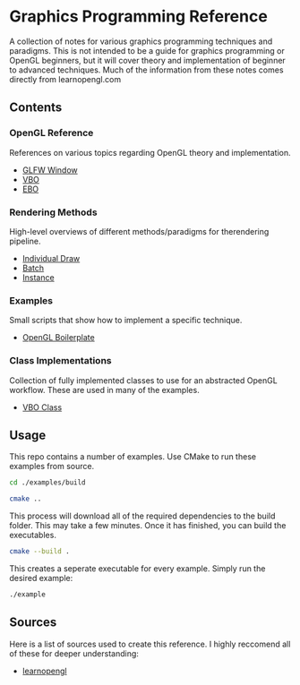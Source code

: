 # Graphics Programming Reference
A collection of notes for various graphics programming techniques and paradigms. This is not intended to be a guide for graphics programming or OpenGL beginners, but it will cover theory and implementation of beginner to advanced techniques. Much of the information from these notes comes directly from learnopengl.com


## Contents

### OpenGL Reference
References on various topics regarding OpenGL theory and implementation. 
- [GLFW Window](./opengl_reference/window.md)
- [VBO](./opengl_reference/vbo.md)
- [EBO](./opengl_reference/ebo.md)

### Rendering Methods
High-level overviews of different methods/paradigms for therendering pipeline.
- [Individual Draw](./rendering_methods/individual_draw_rendering.md)
- [Batch](./rendering_methods/batch_rendering.md)
- [Instance](./rendering_methods/instance_rendering.md)

### Examples
Small scripts that show how to implement a specific technique.
- [OpenGL Boilerplate](./examples/01_boilerplate.cpp)

### Class Implementations
Collection of fully implemented classes to use for an abstracted OpenGL workflow. 
These are used in many of the examples. 
- [VBO Class](./examples/src/vbo.cpp)

## Usage
This repo contains a number of examples. Use CMake to run these examples from source.

```bash
cd ./examples/build

cmake ..
```

This process will download all of the required dependencies to the build folder. This may take a few minutes. Once it has finished, you can build the executables. 

```bash
cmake --build .

```

This creates a seperate executable for every example. Simply run the desired example:

```bash
./example
```

## Sources
Here is a list of sources used to create this reference. I highly reccomend all of these for deeper understanding:
- [learnopengl](learnopengl.com)